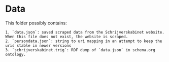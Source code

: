 # Data

This folder possibly contains:

    1. `data.json`: saved scraped data from the Schrijverskabinet website. When this file does not exist, the website is scraped.
    2. `persondata.json`: string to uri mapping in an attempt to keep the uris stable in newer versions
    3. `schrijverskabinet.trig`: RDF dump of `data.json` in schema.org ontology.

